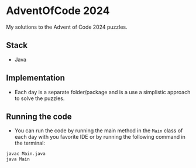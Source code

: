 # AdventOfCode 2024

My solutions to the Advent of Code 2024 puzzles.

## Stack

- Java

## Implementation

- Each day is a separate folder/package and is a use a simplistic approach to solve the puzzles.

## Running the code

- You can run the code by running the main method in the `Main` class of each day with you favorite IDE or by running the following command in the terminal:

```bash
javac Main.java
java Main
```

